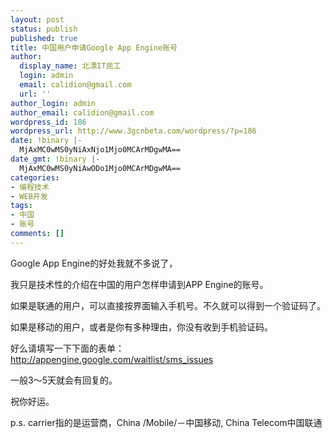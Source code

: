 ```yaml
---
layout: post
status: publish
published: true
title: 中国用户申请Google App Engine账号
author:
  display_name: 北漂IT民工
  login: admin
  email: calidion@gmail.com
  url: ''
author_login: admin
author_email: calidion@gmail.com
wordpress_id: 186
wordpress_url: http://www.3gcnbeta.com/wordpress/?p=186
date: !binary |-
  MjAxMC0wMS0yNiAxNjo1Mjo0MCArMDgwMA==
date_gmt: !binary |-
  MjAxMC0wMS0yNiAwODo1Mjo0MCArMDgwMA==
categories:
- 编程技术
- WEB开发
tags:
- 中国
- 账号
comments: []
---
```

Google App Engine的好处我就不多说了，

我只是技术性的介绍在中国的用户怎样申请到APP Engine的账号。

如果是联通的用户，可以直接按界面输入手机号。不久就可以得到一个验证码了。

如果是移动的用户，或者是你有多种理由，你没有收到手机验证码。

好么请填写一下下面的表单：http://appengine.google.com/waitlist/sms_issues

一般3～5天就会有回复的。

祝你好运。

p.s. carrier指的是运营商，China /Mobile/－中国移动, China Telecom中国联通